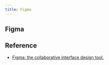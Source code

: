 ```yaml
---
title: Figma
---
```


## Figma


## Reference
* [Figma: the collaborative interface design tool.](https://www.figma.com/)
